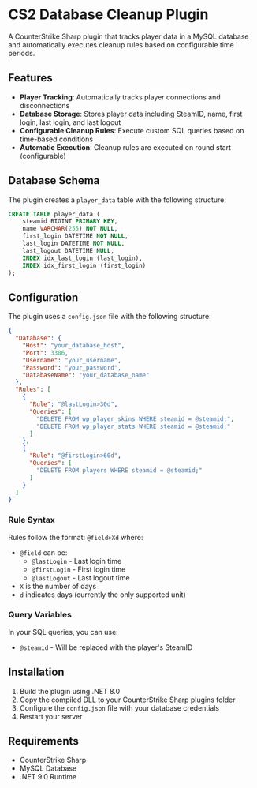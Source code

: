 # CS2 Database Cleanup Plugin

A CounterStrike Sharp plugin that tracks player data in a MySQL database and automatically executes cleanup rules based on configurable time periods.

## Features

- **Player Tracking**: Automatically tracks player connections and disconnections
- **Database Storage**: Stores player data including SteamID, name, first login, last login, and last logout
- **Configurable Cleanup Rules**: Execute custom SQL queries based on time-based conditions
- **Automatic Execution**: Cleanup rules are executed on round start (configurable)

## Database Schema

The plugin creates a `player_data` table with the following structure:

```sql
CREATE TABLE player_data (
    steamid BIGINT PRIMARY KEY,
    name VARCHAR(255) NOT NULL,
    first_login DATETIME NOT NULL,
    last_login DATETIME NOT NULL,
    last_logout DATETIME NULL,
    INDEX idx_last_login (last_login),
    INDEX idx_first_login (first_login)
);
```

## Configuration

The plugin uses a `config.json` file with the following structure:

```json
{
  "Database": {
    "Host": "your_database_host",
    "Port": 3306,
    "Username": "your_username",
    "Password": "your_password",
    "DatabaseName": "your_database_name"
  },
  "Rules": [
    {
      "Rule": "@lastLogin>30d",
      "Queries": [
        "DELETE FROM wp_player_skins WHERE steamid = @steamid;",
        "DELETE FROM wp_player_stats WHERE steamid = @steamid;"
      ]
    },
    {
      "Rule": "@firstLogin>60d",
      "Queries": [
        "DELETE FROM players WHERE steamid = @steamid;"
      ]
    }
  ]
}
```

### Rule Syntax

Rules follow the format: `@field>Xd` where:
- `@field` can be:
  - `@lastLogin` - Last login time
  - `@firstLogin` - First login time  
  - `@lastLogout` - Last logout time
- `X` is the number of days
- `d` indicates days (currently the only supported unit)

### Query Variables

In your SQL queries, you can use:
- `@steamid` - Will be replaced with the player's SteamID

## Installation

1. Build the plugin using .NET 8.0
2. Copy the compiled DLL to your CounterStrike Sharp plugins folder
3. Configure the `config.json` file with your database credentials
4. Restart your server

## Requirements

- CounterStrike Sharp
- MySQL Database
- .NET 9.0 Runtime

